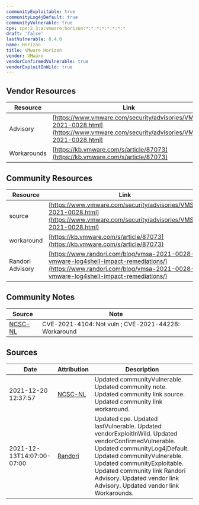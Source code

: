 ```yaml
---
communityExploitable: true
communityLog4jDefault: true
communityVulnerable: true
cpe: cpe:2.3:a:vmware:horizon:*:*:*:*:*:*:*:*
draft: 'false'
lastVulnerable: 8.4.0
name: Horizon
title: VMware Horizon
vendor: VMware
vendorConfirmedVulnerable: true
vendorExploitInWild: true
---
```


## Vendor Resources
| Resource | Link |
| --- | --- |
| Advisory | [https://www.vmware.com/security/advisories/VMSA-2021-0028.html](https://www.vmware.com/security/advisories/VMSA-2021-0028.html) |
| Workarounds | [https://kb.vmware.com/s/article/87073](https://kb.vmware.com/s/article/87073) |

## Community Resources
| Resource | Link |
| --- | --- |
| source | [https://www.vmware.com/security/advisories/VMSA-2021-0028.html](https://www.vmware.com/security/advisories/VMSA-2021-0028.html) |
| workaround | [https://kb.vmware.com/s/article/87073](https://kb.vmware.com/s/article/87073) |
| Randori Advisory | [https://www.randori.com/blog/vmsa-2021-0028-vmware-log4shell-impact-remediations/](https://www.randori.com/blog/vmsa-2021-0028-vmware-log4shell-impact-remediations/) |

## Community Notes
| Source | Note |
| --- | --- |
| [NCSC-NL](https://github.com/NCSC-NL/log4shell/blob/main/software/README.md) | CVE-2021-4104: Not vuln ; CVE-2021-44228: Workaround </ul> |

## Sources
| Date | Attribution | Description |
| --- | --- | --- |
| 2021-12-20 12:37:57 | [NCSC-NL](https://github.com/NCSC-NL/log4shell/blob/main/software/README.md) | Updated communityVulnerable. Updated community note. Updated community link source. Updated community link workaround.  |
| 2021-12-13T14:07:00-07:00 | [Randori](https://www.randori.com/log4j/) | Updated cpe. Updated lastVulnerable. Updated vendorExploitInWild. Updated vendorConfirmedVulnerable. Updated communityLog4jDefault. Updated communityVulnerable. Updated communityExploitable. Updated community link Randori Advisory. Updated vendor link Advisory. Updated vendor link Workarounds.  |
